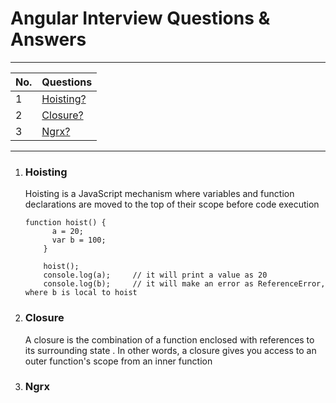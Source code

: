 # Angular Interview Questions & Answers
--------
| No. | Questions |
|---- | ---------
|1 | [Hoisting?](#hoisting)|
|2 | [Closure?](#closure)|
|3 | [Ngrx?](#ngrx)|


--------
1. ### Hoisting
    Hoisting is a JavaScript mechanism where variables and function declarations are moved to the top of their scope before code execution

    ```
    function hoist() {
		  a = 20;
		  var b = 100;
		}
		
		hoist();
		console.log(a); 	// it will print a value as 20
		console.log(b); 	// it will make an error as ReferenceError, where b is local to hoist
    ```

2. ### Closure
    A closure is the combination of a function enclosed with references to its surrounding state . In other words, a closure gives you access to an outer function's scope from an inner function

3. ### Ngrx